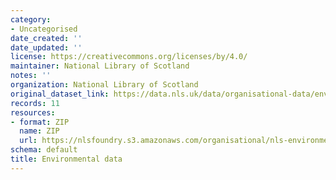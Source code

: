 ```yaml
---
category:
- Uncategorised
date_created: ''
date_updated: ''
license: https://creativecommons.org/licenses/by/4.0/
maintainer: National Library of Scotland
notes: ''
organization: National Library of Scotland
original_dataset_link: https://data.nls.uk/data/organisational-data/environmental-data/
records: 11
resources:
- format: ZIP
  name: ZIP
  url: https://nlsfoundry.s3.amazonaws.com/organisational/nls-environmental-data.zip
schema: default
title: Environmental data
---
```

